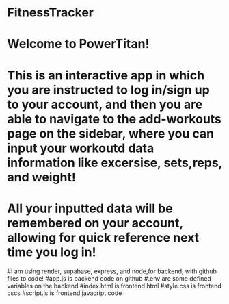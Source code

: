 # FitnessTracker
# Welcome to PowerTitan! 
# This is an interactive app in which you are instructed to log in/sign up to your account, and then you are able to navigate to the add-workouts page on the sidebar, where you can input your workoutd data information like excersise, sets,reps, and weight!
# All your inputted data will be remembered on your account, allowing for quick reference next time you log in!
#I am using render, supabase, express, and node,for backend, with github files to code!
#app.js is backend code on github
#.env are some defined variables on the backend
#index.html is frontend html
#style.css is frontend cscs
#script.js is frontend javacript code